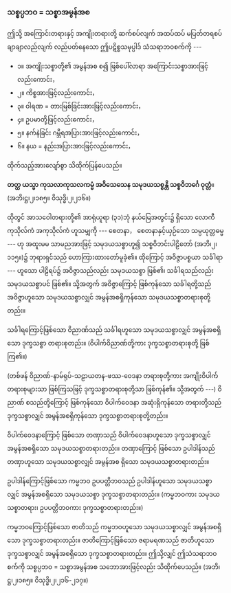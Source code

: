 ### သစ္စပ္ပဘဝ = သစ္စာအမွန်အစ

ဤသို့ အကြောင်းတရားနှင့် အကျိုးတရားတို့ ဆက်စပ်လျက် အထပ်ထပ် မပြတ်တရစပ် ချာချာလည်လျက် လည်ပတ်နေသော ဤပဋိစ္စသမုပ္ပါဒ် သံသရာဘဝစက်ကို ---

- ၁။ အကျိုးသစ္စာတို့၏ အမွန်အစ စ၍ ဖြစ်ပေါ်လာရာ အကြောင်းသစ္စာအားဖြင့်လည်းကောင်း，
- ၂။ ကိစ္စအားဖြင့်လည်းကောင်း，
- ၃။ ဝါရဏ = တားမြစ်ခြင်းအားဖြင့်လည်းကောင်း，
- ၄။ ဥပမာတို့ဖြင့်လည်းကောင်း，
- ၅။ နက်နဲခြင်း ဂမ္ဘီရအပြားအားဖြင့်လည်းကောင်း，
- ၆။ နယ = နည်းအပြားအားဖြင့်လည်းကောင်း，

ထိုက်သည့်အားလျော်စွာ သိထိုက်ပြန်ပေသည်။

**တတ္ထ ယသ္မာ ကုသလာကုသလကမ္မံ အဝိသေသေန သမုဒယသစ္စန္တိ သစ္စဝိဘင်္ဂေ ဝုတ္တံ**။
(အဘိ၊ဋ္ဌ၊၂၊၁၈၅။ ဝိသုဒ္ဓိ၊၂၊၂၁၆။)

ထိုတွင် အာသဝေါတရားတို့၏ အာရုံယူရာ (၃၁)ဘုံ နယ်မြေအတွင်း၌ ရှိသော လောကီကုသိုလ်ကံ အကုသိုလ်ကံ ဟူသမျှကို --- စေတနာ， စေတနာနှင့်ယှဉ်သော သမ္ပယုတ္တဓမ္မ --- ဟု အထူးမမ သာမညအားဖြင့် သမုဒယသစ္စာဟူ၍ သစ္စဝိဘင်းပါဠိတော် (အဘိ၊၂၊၁၁၅။)၌ ဘုရားရှင်သည် ဟောကြားထားတော်မူခဲ့၏။ 
ထိုကြောင့် အဝိဇ္ဇာပစ္စယာ သင်္ခါရာ --- ဟူသော ပါဠိရပ်၌ အဝိဇ္ဇာသည်လည်း သမုဒယသစ္စာ ဖြစ်၏၊ သင်္ခါရသည်လည်း သမုဒယသစ္စာပင် ဖြစ်၏။ 
သို့အတွက် အဝိဇ္ဇာကြောင့် ဖြစ်ကုန်သော သင်္ခါရတို့သည် အဝိဇ္ဇာဟူသော သမုဒယသစ္စာလျှင် အမွန်အစရှိကုန်သော သမုဒယသစ္စာတရားစုတို့တည်း။

သင်္ခါရကြောင့်ဖြစ်သော ဝိညာဏ်သည် သင်္ခါရဟူသော သမုဒယသစ္စာလျှင် အမွန်အစရှိသော ဒုက္ခသစ္စာ တရားစုတည်း။ 
(ဝိပါက်ဝိညာဏ်တို့ကား ဒုက္ခသစ္စာတရားစုတို့ ဖြစ်ကြ၏။)

(တစ်ဖန် ဝိညာဏ်-နာမ်ရုပ်-သဠာယတန-ဖဿ-ဝေဒနာ တရားစုတို့ကား အကျိုးဝိပါက်တရားစုများသာ ဖြစ်ကြသဖြင့် ဒုက္ခသစ္စာတရားစုတို့သာ ဖြစ်ကုန်၏။ 
သို့အတွက် ---) ဝိညာဏ် စသည်တို့ကြောင့် ဖြစ်ကုန်သော ဝိပါက်ဝေဒနာ အဆုံးရှိကုန်သော တရားတို့သည် ဒုက္ခသစ္စာလျှင် အမွန်အစရှိကုန်သော ဒုက္ခသစ္စာတရားစုတို့တည်း။

ဝိပါက်ဝေဒနာကြောင့် ဖြစ်သော တဏှာသည် ဝိပါက်ဝေဒနာဟူသော ဒုက္ခသစ္စာလျှင် အမွန်အစရှိသော သမုဒယသစ္စာတရားတည်း။ 
တဏှာကြောင့် ဖြစ်သော ဥပါဒါန်သည် တဏှာဟူသော သမုဒယသစ္စာလျှင် အမွန်အစ ရှိသော သမုဒယသစ္စာတရားတည်း။

ဥပါဒါန်ကြောင့်ဖြစ်သော ကမ္မဘဝ ဥပပတ္တိဘဝသည် ဥပါဒါန်ဟူသော သမုဒယသစ္စာလျှင် အမွန်အစရှိသော သမုဒယသစ္စာ ဒုက္ခသစ္စာတရားတည်း။ 
(ကမ္မဘဝကား သမုဒယသစ္စာတရား၊ ဥပပတ္တိဘဝကား ဒုက္ခသစ္စာတရားတည်း။)

ကမ္မဘဝကြောင့်ဖြစ်သော ဇာတိသည် ကမ္မဘဝဟူသော သမုဒယသစ္စာလျှင် အမွန်အစရှိသော ဒုက္ခသစ္စာတရားတည်း။ 
ဇာတိကြောင့်ဖြစ်သော ဇရာမရဏသည် ဇာတိဟူသော ဒုက္ခသစ္စာလျှင် အမွန်အစရှိသော ဒုက္ခသစ္စာတရားတည်း။ 
ဤသို့လျှင် ဤသံသရာဘဝစက်ကို သစ္စပ္ပဘဝ = သစ္စာအမွန်အစ သဘောအားဖြင့်လည်း သိထိုက်ပေသည်။ (အဘိ၊ဋ္ဌ၊၂၊၁၈၅။ ဝိသုဒ္ဓိ၊၂၊၂၁၆-၂၁၇။)